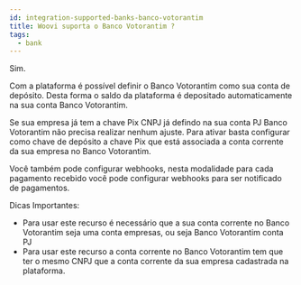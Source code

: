 ```yaml
---
id: integration-supported-banks-banco-votorantim
title: Woovi suporta o Banco Votorantim ?
tags:
  - bank
---
```


Sim.

Com a plataforma é possível definir o Banco Votorantim como sua conta de depósito. Desta forma o saldo da plataforma é depositado automaticamente na sua conta Banco Votorantim.

Se sua empresa já tem a chave Pix CNPJ já defindo na sua conta PJ Banco Votorantim não precisa realizar nenhum ajuste. Para ativar basta configurar como chave de depósito a chave Pix que está associada a conta corrente da sua empresa no Banco Votorantim.

Você também pode configurar webhooks, nesta modalidade para cada pagamento recebido você pode configurar webhooks para ser notificado de pagamentos.

Dicas Importantes:

- Para usar este recurso é necessário que a sua conta corrente no Banco Votorantim seja uma conta empresas, ou seja Banco Votorantim conta PJ
- Para usar este recurso a conta corrente no Banco Votorantim tem que ter o mesmo CNPJ que a conta corrente da sua empresa cadastrada na plataforma.
